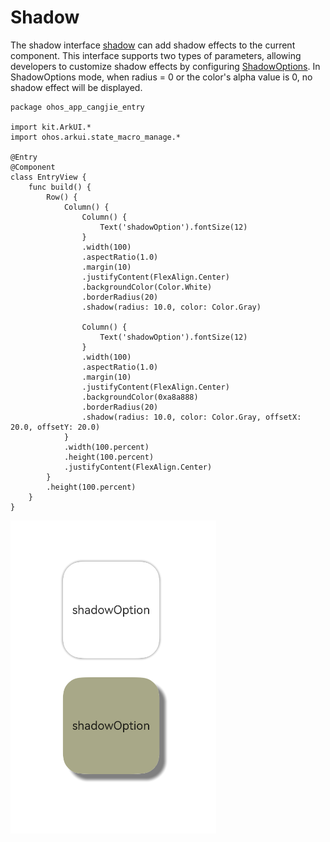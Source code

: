 # Shadow

The shadow interface [shadow](../../../API_Reference/source_en/arkui-cj/cj-universal-attribute-imageeffect.md#func-shadowfloat64-resourcecolor-float64-float64) can add shadow effects to the current component. This interface supports two types of parameters, allowing developers to customize shadow effects by configuring [ShadowOptions](../../../API_Reference/source_en/arkui-cj/cj-text-input-text.md#class-shadowoptions). In ShadowOptions mode, when radius = 0 or the color's alpha value is 0, no shadow effect will be displayed.

<!-- run -->

```cangjie
package ohos_app_cangjie_entry

import kit.ArkUI.*
import ohos.arkui.state_macro_manage.*

@Entry
@Component
class EntryView {
    func build() {
        Row() {
            Column() {
                Column() {
                    Text('shadowOption').fontSize(12)
                }
                .width(100)
                .aspectRatio(1.0)
                .margin(10)
                .justifyContent(FlexAlign.Center)
                .backgroundColor(Color.White)
                .borderRadius(20)
                .shadow(radius: 10.0, color: Color.Gray)

                Column() {
                    Text('shadowOption').fontSize(12)
                }
                .width(100)
                .aspectRatio(1.0)
                .margin(10)
                .justifyContent(FlexAlign.Center)
                .backgroundColor(0xa8a888)
                .borderRadius(20)
                .shadow(radius: 10.0, color: Color.Gray, offsetX: 20.0, offsetY: 20.0)
            }
            .width(100.percent)
            .height(100.percent)
            .justifyContent(FlexAlign.Center)
        }
        .height(100.percent)
    }
}
```

![shadow](./figures/shadow.png)